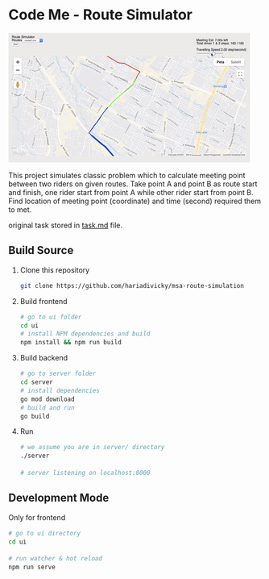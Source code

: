 # Code Me - Route Simulator

![route result](/resource/result.gif "Route result animation")

This project simulates classic problem which to calculate meeting point between two riders on given routes.
Take point A and point B as route start and finish, one rider start from point A while other rider start from point B.
Find location of meeting point (coordinate) and time (second) required them to met.

original task stored in [task.md](task.md) file.

## Build Source

1. Clone this repository

    ```sh
    git clone https://github.com/hariadivicky/msa-route-simulation
    ```

2. Build frontend

    ```sh
    # go to ui folder
    cd ui
    # install NPM dependencies and build
    npm install && npm run build
    ```

3. Build backend

    ```sh
    # go to server folder
    cd server
    # install dependencies
    go mod download
    # build and run
    go build
    ```

4. Run

    ```sh
    # we assume you are in server/ directory
    ./server

    # server listening on localhost:8000
    ```

## Development Mode

Only for frontend

```sh
# go to ui directory
cd ui

# run watcher & hot reload
npm run serve
```
